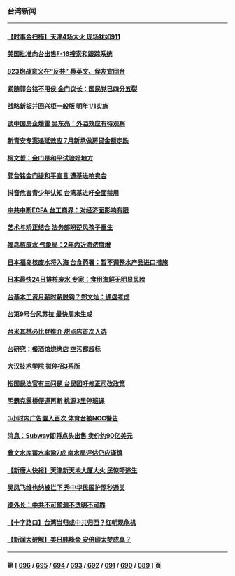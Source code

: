 ### 台湾新闻
---
#### [【时事金扫描】天津4场大火 现场犹如911](../../pages/ncid1349361/n14059713.md) 
#### [美国批准向台出售F-16搜索和跟踪系统](../../pages/ncid1349361/n14059781.md) 
#### [823炮战意义在“反共” 蔡英文、侯友宜同台](../../pages/ncid1349361/n14059687.md) 
#### [紧随郭台铭不甩侯 金门议长：国民党已四分五裂](../../pages/ncid1349361/n14059709.md) 
#### [战略新板并回兴柜一般版 明年1/1实施](../../pages/ncid1349361/n14059712.md) 
#### [谈中国房企爆雷 吴东亮：外溢效应有待观察](../../pages/ncid1349361/n14059710.md) 
#### [新青安专案递延效应 7月新承做房贷金额走跌](../../pages/ncid1349361/n14059707.md) 
#### [柯文哲：金门是和平试验好地方](../../pages/ncid1349361/n14059693.md) 
#### [郭台铭金门提和平宣言 遭基进呛卖台](../../pages/ncid1349361/n14059677.md) 
#### [抖音危害青少年认知 台湾基进吁全面禁用](../../pages/ncid1349361/n14059675.md) 
#### [中共中断ECFA 台工商界：对经济面影响有限](../../pages/ncid1349361/n14059656.md) 
#### [艺术与矫正结合 法务部盼逆风孩子重生](../../pages/ncid1349361/n14059640.md) 
#### [福岛核废水 气象局：2年内近海浓度增](../../pages/ncid1349361/n14059627.md) 
#### [日本福岛核废水将入海 台食药署：暂不调整水产品进口措施](../../pages/ncid1349361/n14059624.md) 
#### [日本最快24日排核废水 专家：食用海鲜无明显风险](../../pages/ncid1349361/n14059626.md) 
#### [台基本工资月薪时薪脱钩？郑文灿：通盘考虑](../../pages/ncid1349361/n14059595.md) 
#### [台第9号台风苏拉 最快周末生成](../../pages/ncid1349361/n14059569.md) 
#### [台米其林必比登推介 甜点店首次入选](../../pages/ncid1349361/n14059598.md) 
#### [台研究：餐酒馆烧烤店 空污都超标](../../pages/ncid1349361/n14059597.md) 
#### [大汉技术学院 拟停招3系所](../../pages/ncid1349361/n14059577.md) 
#### [指国民法官有三问题 台民团吁修正司改政策](../../pages/ncid1349361/n14059591.md) 
#### [明霸克露桥便道再断 桃源3里停班课](../../pages/ncid1349361/n14059561.md) 
#### [3小时内广告置入百次 体育台被NCC警告](../../pages/ncid1349361/n14059540.md) 
#### [消息：Subway即将点头出售 卖价约90亿美元](../../pages/ncid1349361/n14059522.md) 
#### [曾文水库蓄水率逾7成 南水局评估仍应谨慎](../../pages/ncid1349361/n14059475.md) 
#### [【新唐人快报】天津新天地大厦大火 民惊吓逃生](../../pages/ncid1349361/n14059189.md) 
#### [吴凤飞维也纳被拦下 秀中华民国护照秒通关](../../pages/ncid1349361/n14059184.md) 
#### [德外长：中共不可预测不透明不可靠](../../pages/ncid1349361/n14059030.md) 
#### [【十字路口】台湾当归或中共归西？红朝现危机](../../pages/ncid1349361/n14058904.md) 
#### [【新闻大破解】美日韩峰会 安倍印太梦成真？](../../pages/ncid1349361/n14058924.md) 

---
#### 第 [ [696](./696.md) / [695](./695.md) / [694](./694.md) / [693](./693.md) / [692](./692.md) / [691](./691.md) / [690](./690.md) / [689](./689.md) ] 页
